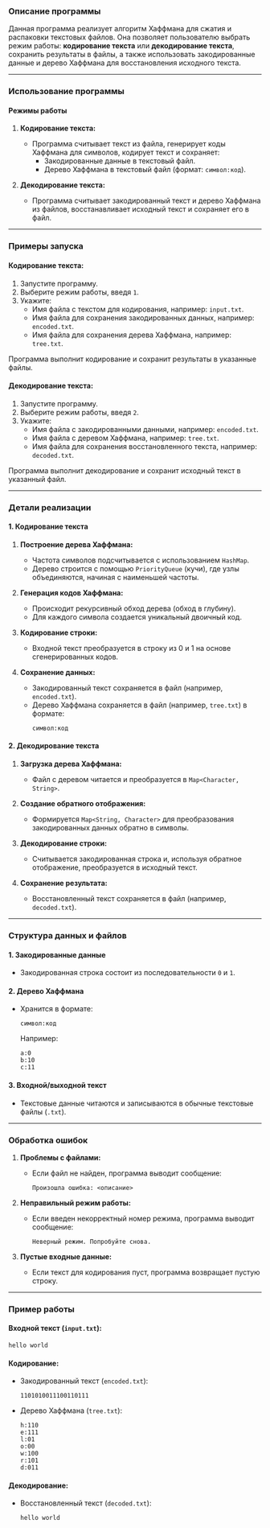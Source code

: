 ### Описание программы

Данная программа реализует алгоритм Хаффмана для сжатия и распаковки текстовых файлов. Она позволяет пользователю выбрать режим работы: **кодирование текста** или **декодирование текста**, сохранить результаты в файлы, а также использовать закодированные данные и дерево Хаффмана для восстановления исходного текста.

---

### Использование программы

#### Режимы работы
1. **Кодирование текста:**
   - Программа считывает текст из файла, генерирует коды Хаффмана для символов, кодирует текст и сохраняет:
     - Закодированные данные в текстовый файл.
     - Дерево Хаффмана в текстовый файл (формат: `символ:код`).

2. **Декодирование текста:**
   - Программа считывает закодированный текст и дерево Хаффмана из файлов, восстанавливает исходный текст и сохраняет его в файл.

---

### Примеры запуска

#### Кодирование текста:
1. Запустите программу.
2. Выберите режим работы, введя `1`.
3. Укажите:
   - Имя файла с текстом для кодирования, например: `input.txt`.
   - Имя файла для сохранения закодированных данных, например: `encoded.txt`.
   - Имя файла для сохранения дерева Хаффмана, например: `tree.txt`.

Программа выполнит кодирование и сохранит результаты в указанные файлы.

#### Декодирование текста:
1. Запустите программу.
2. Выберите режим работы, введя `2`.
3. Укажите:
   - Имя файла с закодированными данными, например: `encoded.txt`.
   - Имя файла с деревом Хаффмана, например: `tree.txt`.
   - Имя файла для сохранения восстановленного текста, например: `decoded.txt`.

Программа выполнит декодирование и сохранит исходный текст в указанный файл.

---

### Детали реализации

#### 1. Кодирование текста
1. **Построение дерева Хаффмана:**
   - Частота символов подсчитывается с использованием `HashMap`.
   - Дерево строится с помощью `PriorityQueue` (кучи), где узлы объединяются, начиная с наименьшей частоты.

2. **Генерация кодов Хаффмана:**
   - Происходит рекурсивный обход дерева (обход в глубину).
   - Для каждого символа создается уникальный двоичный код.

3. **Кодирование строки:**
   - Входной текст преобразуется в строку из 0 и 1 на основе сгенерированных кодов.

4. **Сохранение данных:**
   - Закодированный текст сохраняется в файл (например, `encoded.txt`).
   - Дерево Хаффмана сохраняется в файл (например, `tree.txt`) в формате:
     ```text
     символ:код
     ```

#### 2. Декодирование текста
1. **Загрузка дерева Хаффмана:**
   - Файл с деревом читается и преобразуется в `Map<Character, String>`.

2. **Создание обратного отображения:**
   - Формируется `Map<String, Character>` для преобразования закодированных данных обратно в символы.

3. **Декодирование строки:**
   - Считывается закодированная строка и, используя обратное отображение, преобразуется в исходный текст.

4. **Сохранение результата:**
   - Восстановленный текст сохраняется в файл (например, `decoded.txt`).

---

### Структура данных и файлов

#### 1. Закодированные данные
- Закодированная строка состоит из последовательности `0` и `1`.

#### 2. Дерево Хаффмана
- Хранится в формате:
  ```text
  символ:код
  ```
  Например:
  ```text
  a:0
  b:10
  c:11
  ```

#### 3. Входной/выходной текст
- Текстовые данные читаются и записываются в обычные текстовые файлы (`.txt`).

---

### Обработка ошибок
1. **Проблемы с файлами:**
   - Если файл не найден, программа выводит сообщение:
     ```text
     Произошла ошибка: <описание>
     ```

2. **Неправильный режим работы:**
   - Если введен некорректный номер режима, программа выводит сообщение:
     ```text
     Неверный режим. Попробуйте снова.
     ```

3. **Пустые входные данные:**
   - Если текст для кодирования пуст, программа возвращает пустую строку.

---

### Пример работы

#### Входной текст (`input.txt`):
```text
hello world
```

#### Кодирование:
- Закодированный текст (`encoded.txt`):
  ```text
  1101010011100110111
  ```

- Дерево Хаффмана (`tree.txt`):
  ```text
  h:110
  e:111
  l:01
  o:00
  w:100
  r:101
  d:011
  ```

#### Декодирование:
- Восстановленный текст (`decoded.txt`):
  ```text
  hello world
  ```
